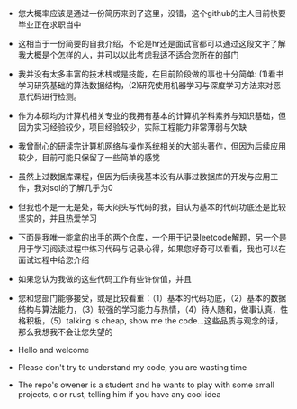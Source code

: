 - 您大概率应该是通过一份简历来到了这里，没错，这个github的主人目前快要毕业正在求职当中
- 这相当于一份简要的自我介绍，不论是hr还是面试官都可以通过这段文字了解我大概是个怎样的人，并可以以此考虑我适不适合您所在的部门
- 我并没有太多丰富的技术栈或是技能，在目前阶段做的事也十分简单: (1)看书学习研究基础的算法数据结构，(2)研究使用机器学习与深度学习方法来对恶意代码进行检测。
- 作为本硕均为计算机相关专业的我拥有基本的计算机学科素养与知识基础，但因为实习经验较少，项目经验较少，实际工程能力非常薄弱与欠缺
- 我曾耐心的研读完计算机网络与操作系统相关的大部头著作，但因为后续应用较少，目前可能只保留了一些简单的感觉
- 虽然上过数据库课程，但因为后续我基本没有从事过数据库的开发与应用工作，我对sql的了解几乎为0
- 但我也不是一无是处，每天闷头写代码的我，自认为基本的代码功底还是比较坚实的，并且热爱学习
- 下面是我唯一能拿的出手的两个仓库，一个用于记录leetcode解题，另一个是用于学习阅读过程中练习代码与记录心得，如果您好奇可以看看，我也可以在面试过程中给您介绍
- 如果您认为我做的这些代码工作有些许价值，并且
- 您和您部门能够接受，或是比较看重：（1）基本的代码功底，（2）基本的数据结构与算法能力，（3）较强的学习能力与热情，（4）待人随和，做事认真，性格积极，（5）talking is cheap, show me the code...这些品质与观念的话，那么我想我不会让您失望的


- Hello and welcome
- Please don't try to understand my code, you are wasting time
- The repo's owener is a student and he wants to play with some small projects, c or rust, telling him if you have any cool idea
